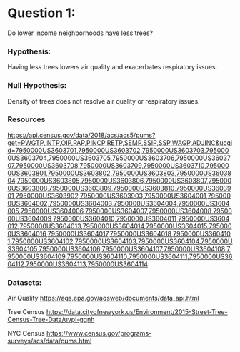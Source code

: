 # Question 1: 
Do lower income neighborhoods have less trees?

### Hypothesis:  
Having less trees lowers air quality and exacerbates respiratory  issues.

### Null Hypothesis: 
Density of trees does not resolve air quality or respiratory issues.

### Resources
https://api.census.gov/data/2018/acs/acs5/pums?get=PWGTP,INTP,OIP,PAP,PINCP,RETP,SEMP,SSIP,SSP,WAGP,ADJINC&ucgid=7950000US3603701,7950000US3603702,7950000US3603703,7950000US3603704,7950000US3603705,7950000US3603706,7950000US3603707,7950000US3603708,7950000US3603709,7950000US3603710,7950000US3603801,7950000US3603802,7950000US3603803,7950000US3603804,7950000US3603805,7950000US3603806,7950000US3603807,7950000US3603808,7950000US3603809,7950000US3603810,7950000US3603901,7950000US3603902,7950000US3603903,7950000US3604001,7950000US3604002,7950000US3604003,7950000US3604004,7950000US3604005,7950000US3604006,7950000US3604007,7950000US3604008,7950000US3604009,7950000US3604010,7950000US3604011,7950000US3604012,7950000US3604013,7950000US3604014,7950000US3604015,7950000US3604016,7950000US3604017,7950000US3604018,7950000US3604101,7950000US3604102,7950000US3604103,7950000US3604104,7950000US3604105,7950000US3604106,7950000US3604107,7950000US3604108,7950000US3604109,7950000US3604110,7950000US3604111,7950000US3604112,7950000US3604113,7950000US3604114

### Datasets:
Air Quality 
https://aqs.epa.gov/aqsweb/documents/data_api.html
	
Tree Census
https://data.cityofnewyork.us/Environment/2015-Street-Tree-Census-Tree-Data/uvpi-gqnh

NYC Census
https://www.census.gov/programs-surveys/acs/data/pums.html
